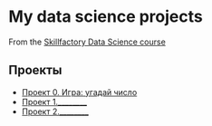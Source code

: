 # My data science projects
From the [Skillfactory Data Science course](https://skillfactory.ru/data-scientist)

## Проекты

* [Проект 0. Игра: угадай число](https://github.com/riotpie242/Data_science---test-project1)
* [Проект 1.________](___)
* [Проект 2.________](___)
